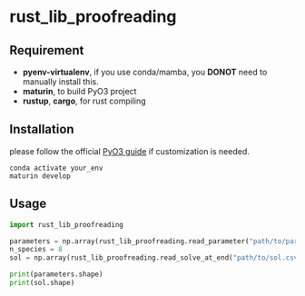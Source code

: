 # rust_lib_proofreading

## Requirement
- **pyenv-virtualenv**, if you use conda/mamba, you **DONOT** need to manually install this.
- **maturin**, to build PyO3 project
- **rustup**, **cargo**, for rust compiling

## Installation
please follow the official [PyO3 guide](https://pyo3.rs/v0.23.3/index.html) if customization is needed.
```shell
conda activate your_env
maturin develop
```

## Usage
```python
import rust_lib_proofreading

parameters = np.array(rust_lib_proofreading.read_parameter("path/to/parameters.csv"))
n_species = 8
sol = np.array(rust_lib_proofreading.read_solve_at_end("path/to/sol.csv"), n_species)

print(parameters.shape)
print(sol.shape)
```